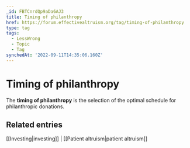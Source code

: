 ```yaml
---
_id: FBTCnrdQp9aDa6AJ3
title: Timing of philanthropy
href: https://forum.effectivealtruism.org/tag/timing-of-philanthropy
type: tag
tags:
  - LessWrong
  - Topic
  - Tag
synchedAt: '2022-09-11T14:35:06.160Z'
---
```

# Timing of philanthropy

The **timing of philanthropy** is the selection of the optimal schedule for philanthropic donations.

## Related entries
 [[Investing|investing]] | [[Patient altruism|patient altruism]]